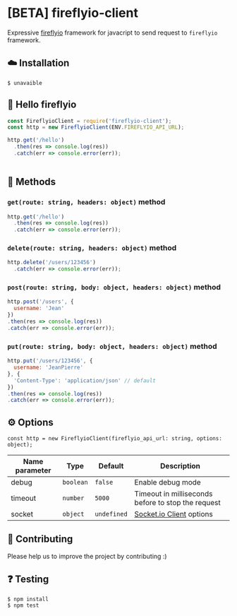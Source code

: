# [BETA] fireflyio-client
Expressive [fireflyio](https://github.com/dobobaie/fireflyio) framework for javacript to send request to `fireflyio` framework.  

## ☁️ Installation

```
$ unavaible
```

## 👋 Hello fireflyio  

``` js
const FireflyioClient = require('fireflyio-client');
const http = new FireflyioClient(ENV.FIREFLYIO_API_URL);

http.get('/hello')
  .then(res => console.log(res))
  .catch(err => console.error(err));
 
```

## 📝 Methods

### `get(route: string, headers: object)` method

```js
http.get('/hello')
  .then(res => console.log(res))
  .catch(err => console.error(err));
```

### `delete(route: string, headers: object)` method

```js
http.delete('/users/123456')
  .catch(err => console.error(err));
```

### `post(route: string, body: object, headers: object)` method

```js
http.post('/users', {
  username: 'Jean'
})
.then(res => console.log(res))
.catch(err => console.error(err));
```

### `put(route: string, body: object, headers: object)` method

```js
http.put('/users/123456', {
  username: 'JeanPierre'
}, {
  'Content-Type': 'application/json' // default
})
.then(res => console.log(res))
.catch(err => console.error(err));
```

## ⚙️ Options 

`const http = new FireflyioClient(fireflyio_api_url: string, options: object);`   

Name parameter | Type | Default | Description
--- | --- | --- | ---
debug | `boolean` | `false` | Enable debug mode
timeout | `number` | `5000` | Timeout in milliseconds before to stop the request
socket | `object` | `undefined` | [Socket.io Client](https://www.npmjs.com/package/socket.io-client) options

## 👥 Contributing

Please help us to improve the project by contributing :)  

## ❓️ Testing

```
$ npm install
$ npm test
```

